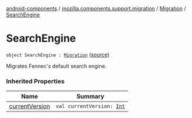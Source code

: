 [android-components](../../index.md) / [mozilla.components.support.migration](../index.md) / [Migration](index.md) / [SearchEngine](./-search-engine.md)

# SearchEngine

`object SearchEngine : `[`Migration`](index.md) [(source)](https://github.com/mozilla-mobile/android-components/blob/master/components/support/migration/src/main/java/mozilla/components/support/migration/FennecMigrator.kt#L110)

Migrates Fennec's default search engine.

### Inherited Properties

| Name | Summary |
|---|---|
| [currentVersion](current-version.md) | `val currentVersion: `[`Int`](https://kotlinlang.org/api/latest/jvm/stdlib/kotlin/-int/index.html) |
